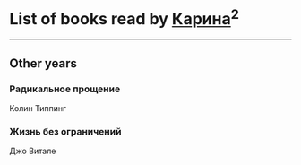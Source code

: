 # List of books read by [Карина](https://plus.google.com/u/0/113094351246440936608/)<sup>2</sup>
---

## Other years

### Радикальное прощение
Колин Типпинг


### Жизнь без ограничений
Джо Витале



